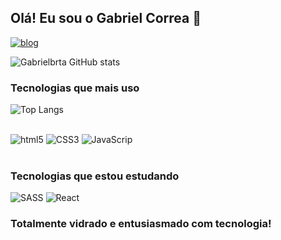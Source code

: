 ## Olá! Eu sou o Gabriel Correa 🤙

[![blog](https://img.shields.io/badge/LinkedIn-0077B5?style=for-the-badge&logo=linkedin&logoColor=white)](https://www.linkedin.com/in/gabrielbrta/)

![Gabrielbrta GitHub stats](https://github-readme-stats.vercel.app/api?username=gabrielbrta&show_icons=true&theme=radical)


### Tecnologias que mais uso
![Top Langs](https://github-readme-stats.vercel.app/api/top-langs/?username=gabrielbrta)<br>
<div style="display: inline_block"><br>
<img style= align="center" alt="html5" src="https://img.shields.io/badge/HTML5-E34F26?style=for-the-badge&logo=html5&logoColor=white"/>
<img style= align="center" alt="CSS3" src="https://img.shields.io/badge/CSS3-1572B6?style=for-the-badge&logo=css3&logoColor=white"/>
<img style= align="center" alt="JavaScrip" src="https://img.shields.io/badge/JavaScript-F7DF1E?style=for-the-badge&logo=javascript&logoColor=black"/>
</div><br>

### Tecnologias que estou estudando
![SASS](https://img.shields.io/badge/SASS-hotpink.svg?style=for-the-badge&logo=SASS&logoColor=white)
![React](https://img.shields.io/badge/react-%2320232a.svg?style=for-the-badge&logo=react&logoColor=%2361DAFB)

### Totalmente vidrado e entusiasmado com tecnologia!
